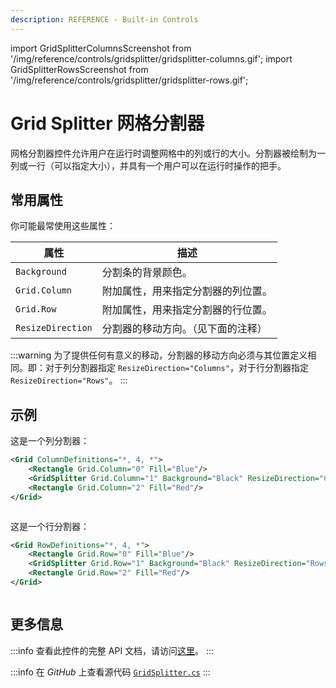 ```yaml
---
description: REFERENCE - Built-in Controls
---
```


import GridSplitterColumnsScreenshot from '/img/reference/controls/gridsplitter/gridsplitter-columns.gif';
import GridSplitterRowsScreenshot from '/img/reference/controls/gridsplitter/gridsplitter-rows.gif';

# Grid Splitter 网格分割器

网格分割器控件允许用户在运行时调整网格中的列或行的大小。分割器被绘制为一列或一行（可以指定大小），并具有一个用户可以在运行时操作的把手。

## 常用属性

你可能最常使用这些属性：

| 属性                   | 描述                             |
| ---------------------- | -------------------------------- |
| `Background`           | 分割条的背景颜色。               |
| `Grid.Column`          | 附加属性，用来指定分割器的列位置。|
| `Grid.Row`             | 附加属性，用来指定分割器的行位置。|
| `ResizeDirection`      | 分割器的移动方向。（见下面的注释）|

:::warning
为了提供任何有意义的移动，分割器的移动方向必须与其位置定义相同。即：对于列分割器指定 `ResizeDirection="Columns"`，对于行分割器指定 `ResizeDirection="Rows"`。
:::

## 示例

这是一个列分割器：

```xml
<Grid ColumnDefinitions="*, 4, *">
    <Rectangle Grid.Column="0" Fill="Blue"/>
    <GridSplitter Grid.Column="1" Background="Black" ResizeDirection="Columns"/>
    <Rectangle Grid.Column="2" Fill="Red"/>
</Grid>
```

<img src={GridSplitterColumnsScreenshot} alt=""/>

这是一个行分割器：

```xml
<Grid RowDefinitions="*, 4, *">
    <Rectangle Grid.Row="0" Fill="Blue"/>
    <GridSplitter Grid.Row="1" Background="Black" ResizeDirection="Rows"/>
    <Rectangle Grid.Row="2" Fill="Red"/>
</Grid>
```

<img src={GridSplitterRowsScreenshot} alt=""/>

## 更多信息

:::info
查看此控件的完整 API 文档，请访问[这里](http://reference.avaloniaui.net/api/Avalonia.Controls/GridSplitter/)。
:::

:::info
在 _GitHub_ 上查看源代码 [`GridSplitter.cs`](https://github.com/AvaloniaUI/Avalonia/blob/master/src/Avalonia.Controls/GridSplitter.cs)
:::